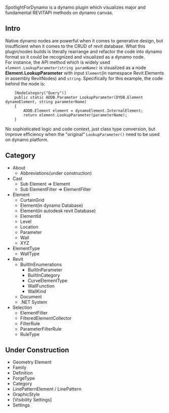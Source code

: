 SpotlightForDynamo is a dynamo plugin which visualizes major and fundamental REVITAPI methods on dynamo canvas.

## Intro
Native dynamo nodes are powerful when it comes to generative design,
but insufficient when it comes to the CRUD of revit database.
What this plugin/nodes builds is literally rearrange and refactor the code into dynamo format so it could be recognized and visualized as a dynamo node.
<br/>
For instance, the API method which is widely used ```element.LookupParameter(string paramName)``` is visualized as a node **Element.LookupParameter** with
input ```Element```(in namespace Revit.Elements in assembly RevitNodes) and ```string```.
Specifically for this example, the code behind the node is:
```
    [NodeCategory("Query")]
    public static ADDB.Parameter LookupParameter(DYDB.Element dynamoElement, string parameterName)
    {
        ADDB.Element element = dynamoElement.InternalElement;
        return element.LookupParameter(parameterName);
    }
```
No sophisticated logic and code context, just class type conversion, but improve efficiency when the "original" ```LookupParameter()``` need to be used on dynamo platform.
<br/>

## Category
- About
  - Abbreviations(under construction)
- Cast
  - Sub Element => Element
  - Sub ElementFilter => ElementFilter
- Element
  - CurtainGrid
  - Element(in dynamo Database)
  - Element(in autodesk revit Database)
  - ElementId
  - Level
  - Location
  - Parameter
  - Wall
  - XYZ
- ElementType
  - WallType
- Revit
  - BuiltInEnumerations
    - BuiltInParameter
    - BuiltInCategory
    - CurveElementType
    - WallFunction
    - WallKind
  - Document
  - .NET System
- Selection
  - ElementFilter
  - FilteredElementCollector
  - FilterRule
  - ParameterFilterRule
  - RuleType

## Under Construction
- Geometry Element
- Family
- Definition
- ForgeType
- Category
- LinePatternElement / LinePattern
- GraphicStyle
- [Visibility Settings]
- Settings